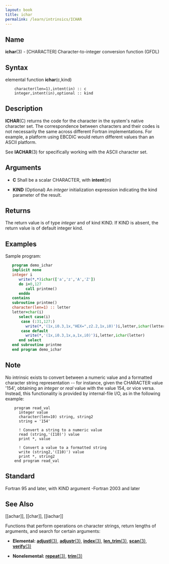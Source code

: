 ```yaml
---
layout: book
title: ichar
permalink: /learn/intrinsics/ICHAR
---
```

## __Name__

__ichar__(3) - \[CHARACTER\] Character-to-integer conversion function
(GFDL)

## __Syntax__

elemental function __ichar__(c,kind)

```
    character(len=1),intent(in) :: c
    integer,intent(in),optional :: kind
```

## __Description__

__ICHAR__(C) returns the code for the character in the system's native
character set. The correspondence between characters and their codes is
not necessarily the same across different Fortran implementations. For
example, a platform using EBCDIC would return different values than an
ASCII platform.

See __IACHAR__(3) for specifically working with the ASCII character
set.

## __Arguments__

  - __C__
    Shall be a scalar CHARACTER, with __intent__(in)

  - __KIND__
    (Optional) An _integer_ initialization expression indicating the kind
    parameter of the result.

## __Returns__

The return value is of type _integer_ and of kind KIND. If KIND is absent,
the return value is of default integer kind.

## __Examples__

Sample program:

```fortran
   program demo_ichar
   implicit none
   integer i
      write(*,*)ichar(['a','z','A','Z'])
      do i=0,127
         call printme()
      enddo
   contains
   subroutine printme()
   character(len=1) :: letter
   letter=char(i)
      select case(i)
       case (:31,127:)
         write(*,'(1x,i0.3,1x,"HEX=",z2.2,1x,i0)')i,letter,ichar(letter)
       case default
         write(*,'(1x,i0.3,1x,a,1x,i0)')i,letter,ichar(letter)
      end select
   end subroutine printme
   end program demo_ichar
```

## __Note__

No intrinsic exists to convert between a numeric value and a formatted
character string representation -- for instance, given the CHARACTER
value '154', obtaining an _integer_ or _real_ value with the value 154, or
vice versa. Instead, this functionality is provided by internal-file
I/O, as in the following example:

```
    program read_val
      integer value
      character(len=10) string, string2
      string = '154'

      ! Convert a string to a numeric value
      read (string,'(I10)') value
      print *, value

      ! Convert a value to a formatted string
      write (string2,'(I10)') value
      print *, string2
    end program read_val
```

## __Standard__

Fortran 95 and later, with KIND argument -Fortran 2003 and later

## __See Also__

\[\[achar\]\], \[\[char\]\], \[\[iachar\]\]

Functions that perform operations on character strings, return lengths
of arguments, and search for certain arguments:

  - __Elemental:__
    [__adjustl__(3)](ADJUSTL), [__adjustr__(3)](ADJUSTR), [__index__(3)](INDEX), [__len\_trim__(3)](LEN_TRIM),
    [__scan__(3)](SCAN), [__verify__(3)](VERIFY)

  - __Nonelemental:__
    [__repeat__(3)](REPEAT), [__trim__(3)](TRIM)

